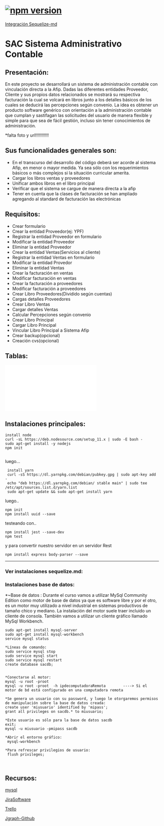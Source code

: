 # [![npm version](https://badge.fury.io/js/sequelize-cli.svg)](https://badge.fury.io/js/sequelize-cli)



 [Integración Sequelize-md](md/sequelize.md)

# SAC Sistema Administrativo Contable

## Presentación:

 En este proyecto se desarrollará un sistema de administración contable con vinculación directa a la Afip.
 Dadas las diferentes entidades Proveedor, Cliente y sus propios datos relacionados se mostrará su respectiva facturación la cual se volcará 
en libros junto a los detalles básicos de los cuales se deducirá las percepciones según convenio.
 La idea es obtener un producto software genérico con orientación a la administración contable que cumplan y sastifagan las solicitudes
del usuario de manera flexible y simple para que sea de fácil gestión, incluso sin tener conocimientos de administración.


  *falta foto y url!!!!!!!!!!!

## Sus funcionalidades generales son:

- En el transcurso del desarrollo del código deberá ser acorde al sistema Afip, en menor o mayor medida. Ya sea
 sólo con los requerimientos básicos o más complejos si la situación curricular amerita.
- Cargar los libros ventas y proveedores 
- Unificar ambos libros en el libro principal
- Verificar que el sistema se cargue de manera directa a la afip
- Tener en cuenta que la clases de facturación se han ampliado agregando al standard de facturación las electrónicas

## Requisitos:
- Crear formulario
- Crear la entidad Proveedor(ej: YPF)
- Registrar la entidad Proveedor en formulario
- Modificar la entidad Proveedor
- Eliminar la entidad Proveedor
- Crear la entidad Ventas(Servicios al cliente)
- Registrar la entidad Ventas en formulario
- Modificar la entidad Provedor
- Eliminar la entidad Ventas
- Crear la facturación en ventas
- Modificar facturación en ventas
- Crear la facturación a proveedores
- Modificar facturación a proveedores
- Crear Libro Proveedores(Dividido según cuentas)
- Cargas detalles Proveedores
- Crear Libro Ventas
- Cargar detalles Ventas
- Calcular Percepciones según convenio
- Crear Libro Principal
- Cargar Libro Principal
- Vincular Libro Principal a Sistema Afip
- Crear backup(opcional)
- Creación cvs(opcional)

## Tablas:

![Esquema Base de datos](tablas.xml)



## Instalaciones principales:
  ~~~
  install node
  curl -sL https://deb.nodesource.com/setup_11.x | sudo -E bash -
  sudo apt-get install -y nodejs 
  npm init 


  ~~~
luego...
~~~
 install yarn
 curl -sS https://dl.yarnpkg.com/debian/pubkey.gpg | sudo apt-key add -
 echo "deb https://dl.yarnpkg.com/debian/ stable main" | sudo tee /etc/apt/sources.list.d/yarn.list
 sudo apt-get update && sudo apt-get install yarn
~~~
luego..
~~~
npm init
npm install uuid --save
~~~
testeando con..
~~~
npm install jest --save-dev
npm test
~~~
y para convertir nuestro servidor en un servidor Rest
~~~
npm install express body-parser --save
~~~
___
 
### Ver instalaciones sequelize.md:

### Instalaciones base de datos:
*~Base de datos :
 Durante el curso vamos a utilizar MySql Community Edition como motor de base de datos ya que es software libre y por el otro, es un motor
 muy utilizado a nivel industrial en sistemas productivos de tamaño chico y mediano.
 La instalación del motor suele traer incluido un cliente de consola. También vamos a utilizar un cliente gráfico llamado MySql Workbench.

 ~~~
 sudo apt-get install mysql-server
 sudo apt-get install mysql-workbench
 service mysql status 
 
 *Líneas de comando:
 sudo service mysql stop
 sudo service mysql start
 sudo service mysql restart
 create database sacdb;


 *Conectarse al motor:
 mysql -u root -proot 
 mysql -u root -proot  -h ipdecomputadoraRemota        ----> Si el motor de bd está configurado en una computadora remota
 
 *Se genera un usuario con su password, y luego le otorgaremos permisos de manipulación sobre la base de datos creada:
 create user 'miusuario' identified by 'mipass';
 grant all privileges on sacdb.* to miusuario; 

 *Este usuario es sólo para la base de datos sacdb
 exit;
 mysql -u miusuario -pmipass sacdb

 *Abrir el entorno gráfico:
  mysql-workbench
  
 *Para refrescar privilegios de usuario:
  flush privileges;



 ~~~
 
 
 
 
 
 ## Recursos:
 
[mysql](https://www.jveweb.net/archivo/2011/03/manejando-mysql-desde-la-linea-de-comandos.html)

[JiraSoftware](https://software-a-medida.atlassian.net)

[Trello](https://trello.com/b/wgBQkeNf/sac-sistema-administrativo-contable)

[Jgraph-Github](http://jgraph.github.io/drawio-github)
 

